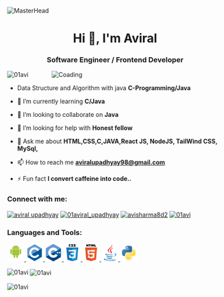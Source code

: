![MasterHead](  https://dri.es/files/images/blog/javascript-powered-multichannel.gif)
<h1 align="center">Hi 👋, I'm Aviral</h1>
<h3 align="center"> Software Engineer / Frontend Developer </h3>
<img align="right" alt="Coading" width="400" src="https://cdn.dribbble.com/users/1162077/screenshots/3848914/programmer.gif">

<p align="left"> <img src="https://komarev.com/ghpvc/?username=01avi&label=Profile%20views&color=0e75b6&style=flat" alt="01avi" /> </p>

- Data Structure and Algorithm with java **C-Programming/Java**

- 🌱 I’m currently learning **C/Java**

- 👯 I’m looking to collaborate on **Java**

- 🤝 I’m looking for help with **Honest fellow**

- 💬 Ask me about **HTML,CSS,C,JAVA,React JS, NodeJS, TailWind CSS, MySql,**

- 📫 How to reach me **aviralupadhyay98@gmail.com**

- ⚡ Fun fact **I convert caffeine into code..**

<h3 align="left">Connect with me:</h3>
<p align="left">
<a href="https://fb.com/aviral upadhyay" target="blank"><img align="center" src="https://raw.githubusercontent.com/rahuldkjain/github-profile-readme-generator/master/src/images/icons/Social/facebook.svg" alt="aviral upadhyay" height="30" width="40" /></a>
<a href="https://instagram.com/01aviral_upadhyay" target="blank"><img align="center" src="https://raw.githubusercontent.com/rahuldkjain/github-profile-readme-generator/master/src/images/icons/Social/instagram.svg" alt="01aviral_upadhyay" height="30" width="40" /></a>
<a href="https://www.hackerrank.com/avisharma8d2" target="blank"><img align="center" src="https://raw.githubusercontent.com/rahuldkjain/github-profile-readme-generator/master/src/images/icons/Social/hackerrank.svg" alt="avisharma8d2" height="30" width="40" /></a>
<a href="https://www.leetcode.com/01avi" target="blank"><img align="center" src="https://raw.githubusercontent.com/rahuldkjain/github-profile-readme-generator/master/src/images/icons/Social/leet-code.svg" alt="01avi" height="30" width="40" /></a>
</p>

<h3 align="left">Languages and Tools:</h3>
<p align="left"> <a href="https://developer.android.com" target="_blank" rel="noreferrer"> <img src="https://raw.githubusercontent.com/devicons/devicon/master/icons/android/android-original-wordmark.svg" alt="android" width="40" height="40"/> </a> <a href="https://www.cprogramming.com/" target="_blank" rel="noreferrer"> <img src="https://raw.githubusercontent.com/devicons/devicon/master/icons/c/c-original.svg" alt="c" width="40" height="40"/> </a> <a href="https://www.w3schools.com/cpp/" target="_blank" rel="noreferrer"> <img src="https://raw.githubusercontent.com/devicons/devicon/master/icons/cplusplus/cplusplus-original.svg" alt="cplusplus" width="40" height="40"/> </a> <a href="https://www.w3schools.com/css/" target="_blank" rel="noreferrer"> <img src="https://raw.githubusercontent.com/devicons/devicon/master/icons/css3/css3-original-wordmark.svg" alt="css3" width="40" height="40"/> </a> <a href="https://www.w3.org/html/" target="_blank" rel="noreferrer"> <img src="https://raw.githubusercontent.com/devicons/devicon/master/icons/html5/html5-original-wordmark.svg" alt="html5" width="40" height="40"/> </a> <a href="https://www.java.com" target="_blank" rel="noreferrer"> <img src="https://raw.githubusercontent.com/devicons/devicon/master/icons/java/java-original.svg" alt="java" width="40" height="40"/> </a> <a href="https://www.python.org" target="_blank" rel="noreferrer"> <img src="https://raw.githubusercontent.com/devicons/devicon/master/icons/python/python-original.svg" alt="python" width="40" height="40"/> </a> </p>

<p><img align="left" src="https://github-readme-stats.vercel.app/api/top-langs?username=01avi&show_icons=true&locale=en&layout=compact" alt="01avi" /></p>

<p>&nbsp;<img align="center" src="https://github-readme-stats.vercel.app/api?username=01avi&show_icons=true&locale=en" alt="01avi" /></p>

<p><img align="center" src="https://github-readme-streak-stats.herokuapp.com/?user=01avi&" alt="01avi" /></p>
